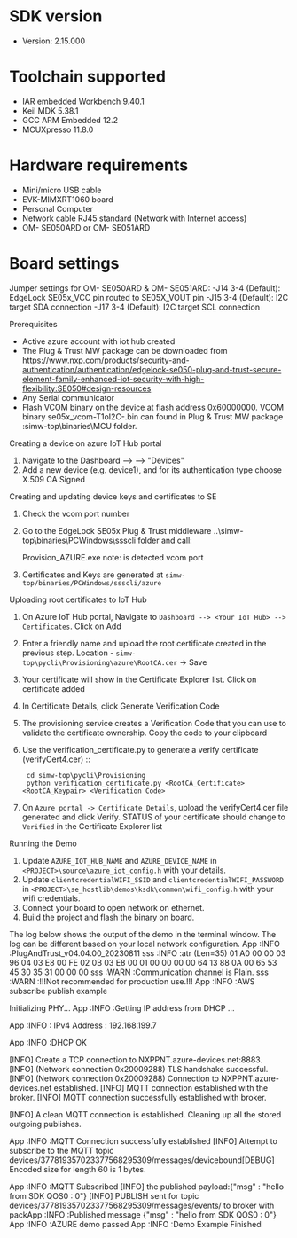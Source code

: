 
SDK version
===========
- Version: 2.15.000

Toolchain supported
===================
- IAR embedded Workbench  9.40.1
- Keil MDK  5.38.1
- GCC ARM Embedded  12.2
- MCUXpresso  11.8.0

Hardware requirements
=====================
- Mini/micro USB cable
- EVK-MIMXRT1060 board
- Personal Computer
- Network cable RJ45 standard (Network with Internet access)
- OM- SE050ARD or OM- SE051ARD

Board settings
==============
Jumper settings for OM- SE050ARD & OM- SE051ARD:
    -J14 3-4 (Default): EdgeLock SE05x_VCC pin routed to SE05X_VOUT pin
    -J15 3-4 (Default): I2C target SDA connection
    -J17 3-4 (Default): I2C target SCL connection

Prerequisites
- Active azure account with iot hub created
- The Plug & Trust MW package can be downloaded from
https://www.nxp.com/products/security-and-authentication/authentication/edgelock-se050-plug-and-trust-secure-element-family-enhanced-iot-security-with-high-flexibility:SE050#design-resources
- Any Serial communicator
- Flash VCOM binary on the device at flash address 0x60000000. VCOM binary se05x_vcom-T1oI2C-<board>.bin can found in Plug & Trust MW package :simw-top\binaries\MCU folder.

Creating a device on azure IoT Hub portal

1.  Navigate to the Dashboard --> <Your IoT Hub> --> "Devices"
2.  Add a new device (e.g. device1), and for its authentication type
    choose X.509 CA Signed

Creating and updating device keys and certificates to SE

1. Check the vcom port number
2. Go to the EdgeLock SE05x Plug & Trust middleware ..\simw-top\binaries\PCWindows\ssscli folder and call:
   
    Provision_AZURE.exe <COMxx> 
    note: 
    <COMxx> is detected vcom port
3. Certificates and Keys are generated at `simw-top/binaries/PCWindows/ssscli/azure`

Uploading root certificates to IoT Hub

1. On Azure IoT Hub portal, Navigate to ``Dashboard --> <Your IoT Hub> --> Certificates``. Click on Add
2. Enter a friendly name and upload the root certificate created in the previous step. Location -  ``simw-top\pycli\Provisioning\azure\RootCA.cer`` -> Save
3. Your certificate will show in the Certificate Explorer list. Click on certificate added
4. In Certificate Details, click Generate Verification Code
5. The provisioning service creates a Verification Code that you can use to validate the certificate ownership. Copy the code to your clipboard
6. Use the verification_certificate.py to generate a verify certificate (verifyCert4.cer) ::

        cd simw-top\pycli\Provisioning
        python verification_certificate.py <RootCA_Certificate> <RootCA_Keypair> <Verification Code>

7. On ``Azure portal -> Certificate Details``, upload the verifyCert4.cer file generated and click Verify.
   STATUS of your certificate should change to ``Verified`` in the Certificate Explorer list

Running the Demo

1. Update ``AZURE_IOT_HUB_NAME``  and ``AZURE_DEVICE_NAME`` in ``<PROJECT>\source\azure_iot_config.h`` with your details.
2. Update ``clientcredentialWIFI_SSID`` and ``clientcredentialWIFI_PASSWORD`` in ``<PROJECT>\se_hostlib\demos\ksdk\common\wifi_config.h`` with your wifi credentials.
3. Connect your board to open network on ethernet.
4. Build the project and flash the binary on board.

The log below shows the output of the demo in the terminal window. The log can be different based on your local network configuration.
App   :INFO :PlugAndTrust_v04.04.00_20230811
sss   :INFO :atr (Len=35)
                01 A0 00 00     03 96 04 03     E8 00 FE 02     0B 03 E8 00
                01 00 00 00     00 64 13 88     0A 00 65 53     45 30 35 31
                00 00 00
sss   :WARN :Communication channel is Plain.
sss   :WARN :!!!Not recommended for production use.!!!
App   :INFO :AWS subscribe publish example
 
 
Initializing PHY...
App   :INFO :Getting IP address from DHCP ...
 
App   :INFO :
IPv4 Address     : 192.168.199.7
 
App   :INFO :DHCP OK

[INFO] Create a TCP connection to NXPPNT.azure-devices.net:8883.
[INFO] (Network connection 0x20009288) TLS handshake successful.
[INFO] (Network connection 0x20009288) Connection to NXPPNT.azure-devices.net established.
[INFO] MQTT connection established with the broker.
[INFO] MQTT connection successfully established with broker.

[INFO] A clean MQTT connection is established. Cleaning up all the stored outgoing publishes.

App   :INFO :MQTT Connection successfully established
[INFO] Attempt to subscribe to the MQTT topic devices/377819357023377568295309/messages/devicebound[DEBUG] Encoded size for length 60 is 1 bytes.

App   :INFO :MQTT Subscribed
[INFO] the published payload:{"msg" : "hello from SDK QOS0 : 0"}
[INFO] PUBLISH sent for topic devices/377819357023377568295309/messages/events/ to broker with packApp   :INFO :Published message {"msg" : "hello from SDK QOS0 : 0"}
App   :INFO :AZURE demo passed
App   :INFO :Demo Example Finished
